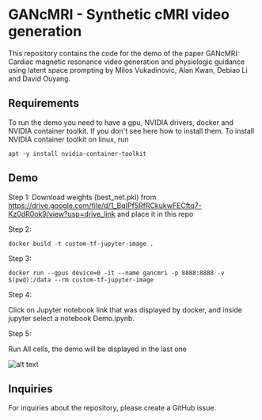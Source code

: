 
# GANcMRI - Synthetic cMRI video generation
This repository contains the code for the demo of the paper GANcMRI: Cardiac magnetic resonance video generation and physiologic guidance using latent space prompting by Milos Vukadinovic, Alan Kwan, Debiao Li and David Ouyang.

## Requirements 
To run the demo you need to have a gpu, NVIDIA drivers, docker and NVIDIA container toolkit. If you don't see here how to install them.
To install NVIDIA container toolkit on linux, run

`apt -y install nvidia-container-toolkit`

## Demo
Step 1:
Download weights (best_net.pkl) from https://drive.google.com/file/d/1_BqIPf5RfRCkukwFECftq7-Kz0dR0ok9/view?usp=drive_link and place it in this repo 

Step 2:

`docker build -t custom-tf-jupyter-image .`

Step 3:

`docker run --gpus device=0 -it --name gancmri -p 8888:8888 -v $(pwd):/data --rm custom-tf-jupyter-image`

Step 4:

Click on Jupyter notebook link that was displayed by docker, and inside jupyter select a notebook Demo.ipynb.

Step 5: 

Run All cells, the demo will be displayed in the last one

![alt text](https://github.com/vukadinovic936/GANcMRI/Demo.png)

## Inquiries
For inquiries about the repository, please create a GitHub issue.
